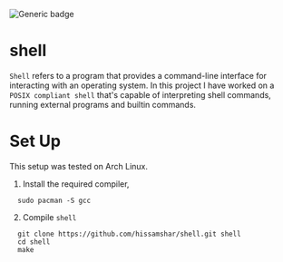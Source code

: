 ![Generic badge](https://img.shields.io/github/commit-activity/m/hissamshar/shell)

# shell

`Shell` refers to a program that provides a command-line interface for interacting with an operating system. In this project I have worked on a `POSIX compliant shell` that's capable of interpreting shell commands, running external programs and builtin commands.
# Set Up 

This setup was tested on Arch Linux.

1. Install the required compiler,

```shell
  sudo pacman -S gcc
```
2. Compile `shell`

```shell
  git clone https://github.com/hissamshar/shell.git shell
  cd shell
  make
```



